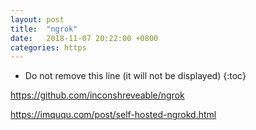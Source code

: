 ```yaml
---
layout: post
title:  "ngrok"
date:   2018-11-07 20:22:00 +0800
categories: https
---
```


* Do not remove this line (it will not be displayed)
{:toc}



https://github.com/inconshreveable/ngrok

https://imququ.com/post/self-hosted-ngrokd.html






  

	
	